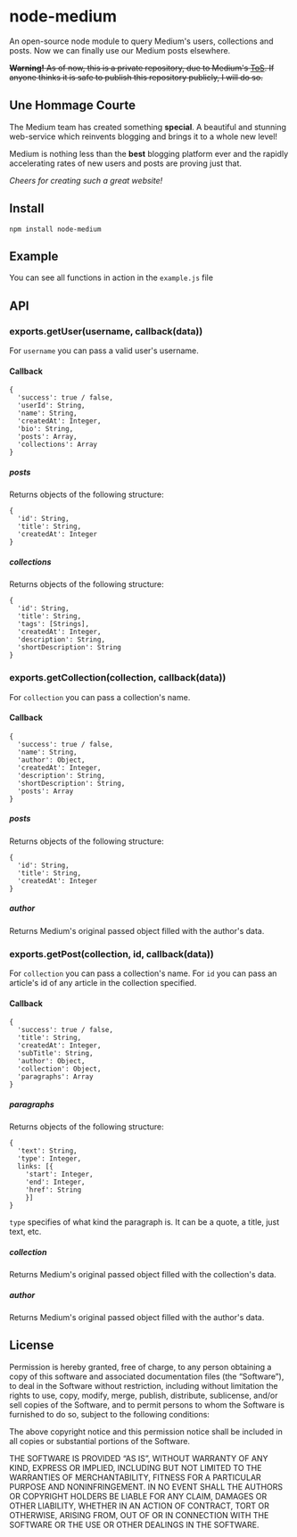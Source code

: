 # node-medium
An open-source node module to query Medium's users, collections and posts.
Now we can finally use our Medium posts elsewhere.

~~**Warning!** As of now, this is a private repository, due to Medium's [ToS](https://medium.com/policy/medium-terms-of-service-9db0094a1e0f). If anyone thinks it is safe to publish this repository publicly, I will do so.~~

## Une Hommage Courte
The Medium team has created something **special**. A beautiful and stunning web-service which reinvents blogging and brings it to a whole new level!

Medium is nothing less than the **best** blogging platform ever and the rapidly accelerating rates of new users and posts are proving just that.

*Cheers for creating such a great website!*

## Install

```
npm install node-medium
```

## Example

You can see all functions in action in the ```example.js``` file

## API

### exports.getUser(username, callback(data))

For ```username``` you can pass a valid user's username.

#### Callback
```
{
  'success': true / false,
  'userId': String,
  'name': String,
  'createdAt': Integer,
  'bio': String,
  'posts': Array,
  'collections': Array
}
```

##### posts
Returns objects of the following structure:
```
{
  'id': String,
  'title': String,
  'createdAt': Integer
}
```

##### collections
Returns objects of the following structure:
```
{
  'id': String,
  'title': String,
  'tags': [Strings],
  'createdAt': Integer,
  'description': String,
  'shortDescription': String
}
```

### exports.getCollection(collection, callback(data))

For ```collection``` you can pass a collection's name.

#### Callback
```
{
  'success': true / false,
  'name': String,
  'author': Object,
  'createdAt': Integer,
  'description': String,
  'shortDescription': String,
  'posts': Array
}
```

##### posts
Returns objects of the following structure:
```
{
  'id': String,
  'title': String,
  'createdAt': Integer
}
```

##### author
Returns Medium's original passed object filled with the author's data.

### exports.getPost(collection, id, callback(data))

For ```collection``` you can pass a collection's name.
For ```id``` you can pass an article's id of any article in the collection specified.

#### Callback
```
{
  'success': true / false,
  'title': String,
  'createdAt': Integer,
  'subTitle': String,
  'author': Object,
  'collection': Object,
  'paragraphs': Array
}
```

##### paragraphs
Returns objects of the following structure:
```
{
  'text': String,
  'type': Integer,
  links: [{
    'start': Integer,
    'end': Integer,
    'href': String
    }]
}
```

```type``` specifies of what kind the paragraph is. It can be a quote, a title, just text, etc.

##### collection
Returns Medium's original passed object filled with the collection's data.

##### author
Returns Medium's original passed object filled with the author's data.

## License

Permission is hereby granted, free of charge, to any person obtaining a copy of this software and associated documentation files (the “Software”), to deal in the Software without restriction, including without limitation the rights to use, copy, modify, merge, publish, distribute, sublicense, and/or sell copies of the Software, and to permit persons to whom the Software is furnished to do so, subject to the following conditions:

The above copyright notice and this permission notice shall be included in all copies or substantial portions of the Software.

THE SOFTWARE IS PROVIDED “AS IS”, WITHOUT WARRANTY OF ANY KIND, EXPRESS OR IMPLIED, INCLUDING BUT NOT LIMITED TO THE WARRANTIES OF MERCHANTABILITY, FITNESS FOR A PARTICULAR PURPOSE AND NONINFRINGEMENT. IN NO EVENT SHALL THE AUTHORS OR COPYRIGHT HOLDERS BE LIABLE FOR ANY CLAIM, DAMAGES OR OTHER LIABILITY, WHETHER IN AN ACTION OF CONTRACT, TORT OR OTHERWISE, ARISING FROM, OUT OF OR IN CONNECTION WITH THE SOFTWARE OR THE USE OR OTHER DEALINGS IN THE SOFTWARE.
